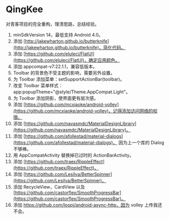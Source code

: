 # QingKee

对青客项目的完全重构，理清思路，总结经验。
>
1. minSdkVersion 14，最低支持 Android 4.0。
2. 添加 [http://jakewharton.github.io/butterknife](http://jakewharton.github.io/butterknife)，简化代码。
3. 添加 [https://github.com/eluleci/FlatUI](https://github.com/eluleci/FlatUI)，确定应用颜色。
4. 添加 appcompat-v7:22.1.1，兼容低版本。
5. Toolbar 的背景色不受主题的影响，需要另外设置。
6. 为 Toolbar 添加菜单：setSupportActionBar(toolbar)。
7. 改变 Toolbar 菜单样式：app:popupTheme="@style/Theme.AppCompat.Light"。
8. 为 Toolbar 添加阴影，使界面更有层次感。
9. 添加 [https://github.com/mcxiaoke/android-volley](https://github.com/mcxiaoke/android-volley)，记得添加访问网络的权限。
10. 添加 [https://github.com/navasmdc/MaterialDesignLibrary](https://github.com/navasmdc/MaterialDesignLibrary)。
11. 添加 [https://github.com/afollestad/material-dialogs](https://github.com/afollestad/material-dialogs)，
因为上一个库的 Dialog 不够棒。
12. 用 AppCompatActivity 替换掉已过时的 ActionBarActivity。
13. 添加 [https://github.com/traex/RippleEffect](https://github.com/traex/RippleEffect)。
14. 添加 [https://github.com/Lesilva/BetterSpinner](https://github.com/Lesilva/BetterSpinner)。
15. 添加 RecycleView，CardView 以及 [https://github.com/castorflex/SmoothProgressBar](https://github.com/castorflex/SmoothProgressBar)。
16. 添加 https://github.com/loopj/android-async-http，因为 volley 上传我还不会。
